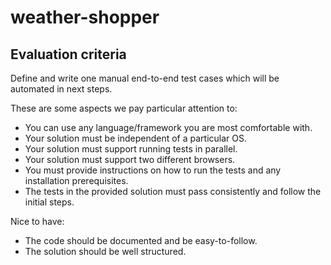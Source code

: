 # weather-shopper

## Evaluation criteria
Define and write one manual end-to-end test cases which will be automated in next
steps.

These are some aspects we pay particular attention to:
- You can use any language/framework you are most comfortable with.
- Your solution must be independent of a particular OS.
- Your solution must support running tests in parallel.
- Your solution must support two different browsers.
- You must provide instructions on how to run the tests and any installation prerequisites.
- The tests in the provided solution must pass consistently and follow the initial steps.

Nice to have:
- The code should be documented and be easy-to-follow.
- The solution should be well structured.